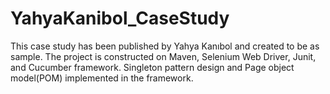 # YahyaKanibol_CaseStudy

This case study has been published by Yahya Kanıbol and created to be as sample. The project is constructed on Maven, Selenium Web Driver, Junit, and Cucumber framework. Singleton pattern design and Page object model(POM) implemented in the framework.

